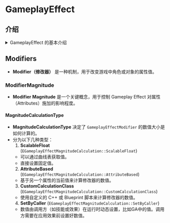 # GameplayEffect

## 介绍


<details>
<summary>GameplayEffect 的基本介绍</summary>

> ### GameplayEffect 的基本概念
>
> `GameplayEffect` 是一种数据驱动的对象，包含了影响游戏属性的各种信息。它可以通过多种方式影响游戏角色或对象的属性值，包括持续时间、堆叠、条件和修改器等。
>
> ### GameplayEffect 的关键属性
>
> 1. **Modifiers（修改器）**:
>    - **描述**：定义了具体的属性修改规则，如增加或减少属性值。每个 Modifier 都包含属性类型、修改操作（如加法、乘法）和修改量。
>    - **示例**：一个增加角色生命值的 Modifier 可以设置为对“生命值”属性进行加法操作，增加 50 点。
> 2. **Duration（持续时间）**:
>    - **描述**：决定了效果持续的时间长度，可以是瞬时的（Instant）、持续一段时间的（Duration）、或者永久的（Infinite）。
>    - **示例**：一个持续 10 秒的护盾效果，或者一个永久增加攻击力的效果。
> 3. **Period（周期性）**:
>    - **描述**：如果设置了周期，`GameplayEffect` 将在指定的时间间隔内重复应用。这个属性通常与持续时间一起使用。
>    - **示例**：每 5 秒恢复 10 点生命值，持续 30 秒。
> 4. **Stacking（堆叠规则）**:
>    - **描述**：定义了效果如何堆叠，包括堆叠上限和堆叠规则（如独立堆叠、替换、合并等）。
>    - **示例**：一个可以堆叠 3 层的攻击力提升效果，每层增加 10 点攻击力。
> 5. **Gameplay Tags**:
>    - **描述**：用于标记效果的类型、目标、来源等信息，可以用于筛选、组合和管理效果。
>    - **示例**：标记为“火焰伤害”的效果，便于在游戏逻辑中进行处理。
> 6. **Application Requirements（应用条件）**:
>    - **描述**：定义了效果应用于目标的条件，通常基于目标属性、状态、标签等。
>    - **示例**：只能对生命值低于 50% 的角色应用的治疗效果。
>
> ### GameplayEffect 的类型
>
> 1. **Instant（瞬时效果）**:
>    - 立即生效并影响目标属性，没有持续时间。例如，立即恢复 100 点生命值。
> 2. **Duration（持续性效果）**:
>    - 在一段时间内持续影响目标属性，可以是周期性的。例如，降低敌人移动速度 30%，持续 10 秒。
> 3. **Infinite（永久性效果）**:
>    - 一旦应用，效果将一直存在，直到被移除。例如，永久增加角色的攻击力。
>
> ------

</details>



## Modifiers
- **Modifier（修改器）** 是一种机制，用于改变游戏中角色或对象的属性值。

### ModifierMagnitude
- **Modifier Magnitude** 是一个关键概念，用于控制 Gameplay Effect 对属性（Attributes）施加的影响程度。

#### MagnitudeCalculationType
- **MagnitudeCalculationType** 决定了 `GameplayEffectModifier` 的数值大小是如何计算的。
- 分为以下几种类型：
  1. **ScalableFloat** (`EGameplayEffectMagnitudeCalculation::ScalableFloat`)
    - 可以通过曲线表获取值。
    - 直接设置固定值。
  2. **AttributeBased** (`EGameplayEffectMagnitudeCalculation::AttributeBased`)
    - 基于另一个属性的当前值来计算修改器的数值。
  3. **CustomCalculationClass** (`EGameplayEffectMagnitudeCalculation::CustomCalculationClass`)
    - 使用自定义的 C++ 或 Blueprint 脚本来计算修改器的数值。
  4. **SetByCaller** (`EGameplayEffectMagnitudeCalculation::SetByCaller`)
    - 数值由调用方（如技能或效果）在运行时动态设置，比如GA中的值。调用方需要在应用效果前设置好数值。
